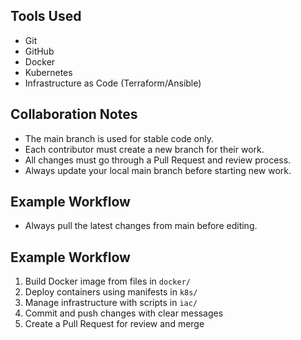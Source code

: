 ## Tools Used
- Git
- GitHub
- Docker
- Kubernetes
- Infrastructure as Code (Terraform/Ansible)

## Collaboration Notes
- The main branch is used for stable code only.
- Each contributor must create a new branch for their work.
- All changes must go through a Pull Request and review process.
- Always update your local main branch before starting new work.


## Example Workflow
- Always pull the latest changes from main before editing.
## Example Workflow
1. Build Docker image from files in `docker/`
2. Deploy containers using manifests in `k8s/`
3. Manage infrastructure with scripts in `iac/`
4. Commit and push changes with clear messages
5. Create a Pull Request for review and merge
